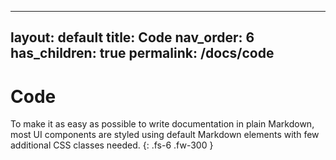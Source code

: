  ---
layout: default
title: Code
nav_order: 6
has_children: true
permalink: /docs/code
---

# Code

To make it as easy as possible to write documentation in plain Markdown, most UI components are styled using default Markdown elements with few additional CSS classes needed.
{: .fs-6 .fw-300 }